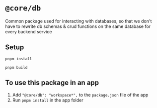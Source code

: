 # `@core/db`

Common package used for interacting with databases, so that we don't have to rewrite db schemas & crud functions on the same database for every backend service

## Setup
```
pnpm install

pnpm build
```



## To use this package in an app
1. Add `"@core/db": "workspace*",` to the `package.json` file of the app
2. Run `pnpm install` in the app folder


